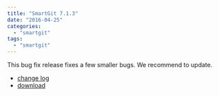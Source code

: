 ```yaml
---
title: "SmartGit 7.1.3"
date: "2016-04-25"
categories: 
  - "smartgit"
tags: 
  - "smartgit"
---
```


This bug fix release fixes a few smaller bugs. We recommend to update.

- [change log](http://www.syntevo.com/smartgit/changelog.txt)
- [download](http://www.syntevo.com/smartgit/download)
